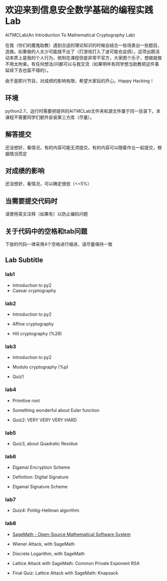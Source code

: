 # 欢迎来到信息安全数学基础的编程实践Lab

AITMCLab(An Introduction To Mathematical Cryptography Lab)

在我（你们的魔鬼助教）遇到合适的理论知识的时候会结合一些场景出一些题目，选做。如果做的人太少可能就不出了（打游戏打入了迷可能也会鸽）。这项出题活动本质上是我的个人行为，依附在课程但是非常不官方，大家图个乐子，想做就做不用太拘束。有任何想法/问都可以与我交流（如果明年有同学想当助教把这件事延续下去也蛮不错的）。

由于是即兴节目，对成绩的影响有限，希望大家玩的开心。Happy Hacking！

## 环境

python2.7，运行时需要把提供的AITMCLab文件夹和源文件置于同一目录下。本课程不需要同学们额外安装第三方库（尽量）。

## 解答提交

还没想好，看情况，有的内容可能无须提交，有的内容可以随着作业一起提交，根据情况而定

## 对成绩的影响

还没想好，看情况，可以确定很低（<=5%）

## 当需要提交代码时

请使用英文注释（如果有）以防止编码问题

## 关于代码中的空格和tab问题

下放的代码一律采用4个空格进行缩进，请尽量保持一致

## Lab Subtitle

### lab1

* Introduction to py2
* Caesar cryptography

### lab2

* Introduction to py2

* Affine cryptography

* Hill cryptography (%26)

### lab3

* Introduction to py2

* Modulo cryptography (%p) 

* Quiz1

### lab4

* Primitive root

* Something wonderful about Euler function

* Quiz2: VERY VERY VERY HARD

### lab5

* Quiz3, about Quadratic Residue

### lab6

* Elgamal Encryption Scheme

* Definition: Digital Signature

* Elgamal Signature Scheme

### lab7

* Quiz4: Pohlig-Hellman algorithm

### lab8

* [SageMath - Open-Source Mathematical Software System](https://www.sagemath.org/)

* Wiener Attack, with SageMath

* Discrete Logarithm, with SageMath

* Lattice Attack with SageMath: Common Private Exponent RSA

* Final Quiz: Lattice Attack with SageMath: Knapsack
